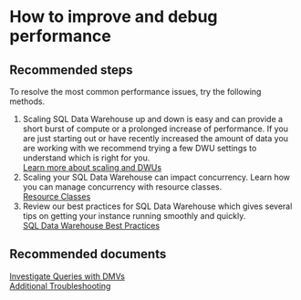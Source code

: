 <properties
	pageTitle="How to improve and debug performance"
	description="How to improve and debug performance"
	service="microsoft.sql"
	resource="servers"
	authors="kasparks"
	displayOrder="2"
	selfHelpType="resource"
	supportTopicIds=""
	resourceTags="datawarehouse"
	productPesIds=""
	cloudEnvironments="public"
/>

# How to improve and debug performance

## **Recommended steps**
To resolve the most common performance issues, try the following methods.

1. Scaling SQL Data Warehouse up and down is easy and can provide a short burst of compute or a prolonged increase of performance.  If you are just starting out or have recently increased the amount of data you are working with we recommend trying a few DWU settings to understand which is right for you.<br>
[Learn more about scaling and DWUs](https://azure.microsoft.com/documentation/articles/sql-data-warehouse-manage-compute-overview/)
2. Scaling your SQL Data Warehouse can impact concurrency.  Learn how you can manage concurrency with resource classes.<br>
[Resource Classes](https://azure.microsoft.com/documentation/articles/sql-data-warehouse-develop-concurrency/)
3. Review our best practices for SQL Data Warehouse which gives several tips on getting your instance running smoothly and quickly.<br>
[SQL Data Warehouse Best Practices](https://azure.microsoft.com/documentation/articles/sql-data-warehouse-best-practices/)

## **Recommended documents**
[Investigate Queries with DMVs](https://azure.microsoft.com/documentation/articles/sql-data-warehouse-manage-monitor/)<br>
[Additional Troubleshooting](https://azure.microsoft.com/documentation/articles/sql-data-warehouse-troubleshoot/)
